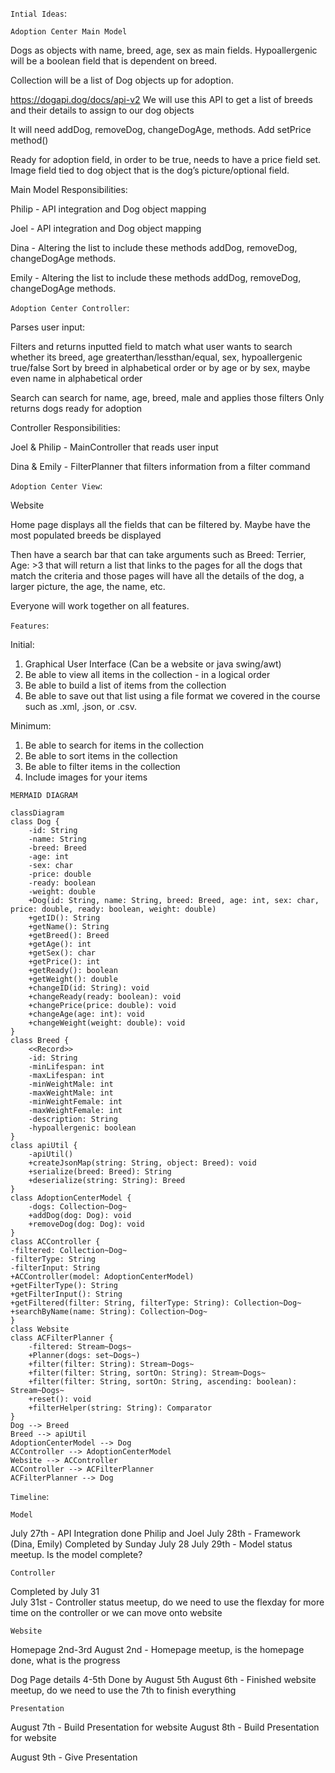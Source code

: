 `Intial Ideas`:

`Adoption Center Main Model`

Dogs as objects with name, breed, age, sex as main fields. Hypoallergenic will be a boolean field that is dependent on breed.

Collection will be a list of Dog objects up for adoption.

https://dogapi.dog/docs/api-v2
We will use this API to get a list of breeds and their details to assign to our dog objects

It will need addDog, removeDog, changeDogAge, methods.
Add setPrice method()

Ready for adoption field, in order to be true, needs to have a price field set.
Image field tied to dog object that is the dog’s picture/optional field.

Main Model Responsibilities:

Philip - API integration and Dog object mapping

Joel -  API integration and Dog object mapping

Dina -  Altering the list to include these methods addDog, removeDog, changeDogAge methods.

Emily - Altering the list to include these methods addDog, removeDog, changeDogAge methods. 

`Adoption Center Controller`:

Parses user input:

Filters and returns inputted field to match what user wants to search whether its breed, age greaterthan/lessthan/equal, sex, hypoallergenic true/false
Sort by breed in alphabetical order or by age or by sex, maybe even name in alphabetical order

Search can search for name, age, breed, male and applies those filters
Only returns dogs ready for adoption

Controller Responsibilities:

Joel & Philip - MainController that reads user input

Dina & Emily - FilterPlanner that filters information from a filter command

`Adoption Center View`:

Website

Home page displays all the fields that can be filtered by. Maybe have the most populated breeds be displayed

Then have a search bar that can take arguments such as Breed: Terrier, Age: >3 that will return a list that links to the pages for all the dogs that match the criteria and those pages will have all the details of the dog, a larger picture, the age, the name, etc.

Everyone will work together on all features.

`Features`: 

Initial: 
1. Graphical User Interface (Can be a website or java swing/awt)
2. Be able to view all items in the collection - in a logical order
3. Be able to build a list of items from the collection
4. Be able to save out that list using a file format we covered in the course such as .xml, .json, or .csv.

Minimum: 
1. Be able to search for items in the collection
2. Be able to sort items in the collection
3. Be able to filter items in the collection
4. Include images for your items


`MERMAID DIAGRAM`
```mermaid
classDiagram
class Dog {
    -id: String
    -name: String
    -breed: Breed
    -age: int
    -sex: char
    -price: double
    -ready: boolean
    -weight: double
    +Dog(id: String, name: String, breed: Breed, age: int, sex: char, price: double, ready: boolean, weight: double)
    +getID(): String
    +getName(): String
    +getBreed(): Breed
    +getAge(): int
    +getSex(): char
    +getPrice(): int
    +getReady(): boolean
    +getWeight(): double
    +changeID(id: String): void
    +changeReady(ready: boolean): void
    +changePrice(price: double): void
    +changeAge(age: int): void
    +changeWeight(weight: double): void
}
class Breed {
    <<Record>>
    -id: String
    -minLifespan: int
    -maxLifespan: int
    -minWeightMale: int
    -maxWeightMale: int
    -minWeightFemale: int
    -maxWeightFemale: int
    -description: String
    -hypoallergenic: boolean
}
class apiUtil {
    -apiUtil()
    +createJsonMap(string: String, object: Breed): void
    +serialize(breed: Breed): String
    +deserialize(string: String): Breed 
}
class AdoptionCenterModel {
    -dogs: Collection~Dog~
    +addDog(dog: Dog): void 
    +removeDog(dog: Dog): void
}
class ACController {
-filtered: Collection~Dog~
-filterType: String
-filterInput: String
+ACController(model: AdoptionCenterModel)
+getFilterType(): String
+getFilterInput(): String
+getFiltered(filter: String, filterType: String): Collection~Dog~
+searchByName(name: String): Collection~Dog~
}
class Website
class ACFilterPlanner {
	-filtered: Stream~Dogs~
	+Planner(dogs: set~Dogs~)
	+filter(filter: String): Stream~Dogs~
	+filter(filter: String, sortOn: String): Stream~Dogs~
	+filter(filter: String, sortOn: String, ascending: boolean): Stream~Dogs~
	+reset(): void
	+filterHelper(string: String): Comparator
}
Dog --> Breed
Breed --> apiUtil
AdoptionCenterModel --> Dog 
ACController --> AdoptionCenterModel
Website --> ACController
ACController --> ACFilterPlanner
ACFilterPlanner --> Dog
```

`Timeline`:

`Model`

July 27th -  API Integration done Philip and Joel
July 28th -  Framework (Dina, Emily) Completed by Sunday July 28
July 29th - Model status meetup.  Is the model complete?

`Controller` 

Completed by July 31  
July 31st - Controller status meetup, do we need to use the flexday for more time on the controller or we can move onto website

`Website`

Homepage 2nd-3rd 
August 2nd - Homepage meetup, is the homepage done, what is the progress

Dog Page details 4-5th
Done by August 5th 
August 6th - Finished website meetup, do we need to use the 7th to finish everything

`Presentation`

August 7th - Build Presentation for website 
August 8th - Build Presentation for website 

August 9th - Give Presentation 
